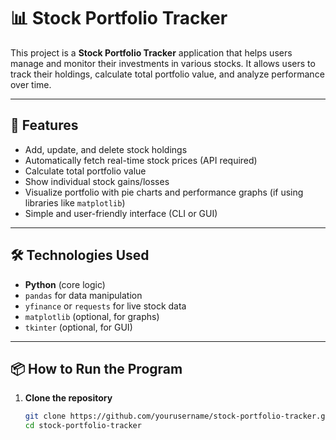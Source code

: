 # 📊 Stock Portfolio Tracker

This project is a **Stock Portfolio Tracker** application that helps users manage and monitor their investments in various stocks. It allows users to track their holdings, calculate total portfolio value, and analyze performance over time.

---

## 🚀 Features

- Add, update, and delete stock holdings
- Automatically fetch real-time stock prices (API required)
- Calculate total portfolio value
- Show individual stock gains/losses
- Visualize portfolio with pie charts and performance graphs (if using libraries like `matplotlib`)
- Simple and user-friendly interface (CLI or GUI)

---

## 🛠️ Technologies Used

- **Python** (core logic)
- `pandas` for data manipulation
- `yfinance` or `requests` for live stock data
- `matplotlib` (optional, for graphs)
- `tkinter` (optional, for GUI)

---

## 📦 How to Run the Program

1. **Clone the repository**  
   ```bash
   git clone https://github.com/yourusername/stock-portfolio-tracker.git
   cd stock-portfolio-tracker

